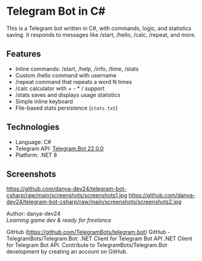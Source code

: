 # Telegram Bot in C#

This is a Telegram bot written in C#, with commands, logic, and statistics saving. It responds to messages like /start, /hello, /calc, /repeat, and more.

## Features

- Inline commands: /start, /help, /info, /time, /stats
- Custom /hello command with username
- /repeat command that repeats a word N times
- /calc calculator with + - * / support
- /stats saves and displays usage statistics
- Simple inline keyboard
- File-based stats persistence (`stats.txt`)

## Technologies

- Language: C#
- Telegram API: [Telegram.Bot 22.0.0](https://github.com/TelegramBots/telegram.bot)
- Platform: .NET 8

## Screenshots
https://github.com/danya-dev24/telegram-bot-csharp/raw/main/screenshots/screenshots1.jpg
https://github.com/danya-dev24/telegram-bot-csharp/raw/main/screenshots/screenshots2.jpg

Author: danya-dev24  
*Learning game dev & ready for freelance*

GitHub (https://github.com/TelegramBots/telegram.bot)
GitHub - TelegramBots/Telegram.Bot: .NET Client for Telegram Bot API
.NET Client for Telegram Bot API. Contribute to TelegramBots/Telegram.Bot development by creating an account on GitHub.
